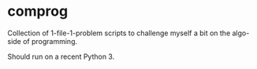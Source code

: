 # comprog
Collection of 1-file-1-problem scripts to challenge myself a bit on the
algo-side of programming.

Should run on a recent Python 3.
